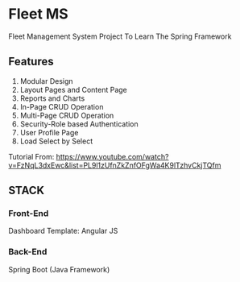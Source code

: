 # Fleet MS
Fleet Management System Project To Learn The Spring Framework

## Features
1. Modular Design
2. Layout Pages and Content Page
3. Reports and Charts
4. In-Page CRUD Operation
5. Multi-Page CRUD Operation
6. Security-Role based Authentication
7. User Profile Page
8. Load Select by Select


Tutorial From: https://www.youtube.com/watch?v=FzNqL3dxEwc&list=PL9l1zUfnZkZnfOFgWa4K9lTzhvCkjTQfm

## STACK

### Front-End
Dashboard Template:
Angular JS


### Back-End
Spring Boot (Java Framework)
